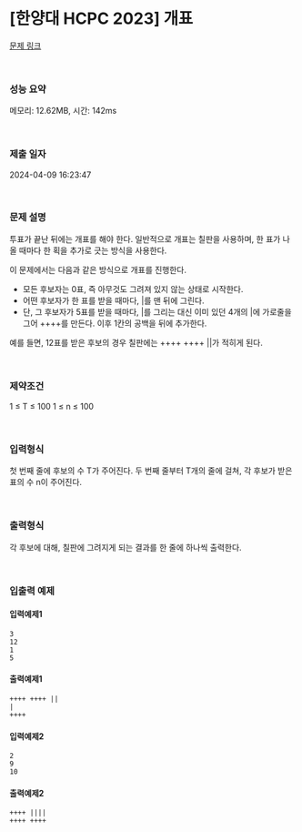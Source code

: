 # [한양대 HCPC 2023] 개표

[문제 링크](https://softeer.ai/practice/7698) 

<br>

### 성능 요약
메모리: 12.62MB, 시간: 142ms

<br>

### 제출 일자
2024-04-09 16:23:47

<br>

### 문제 설명
투표가 끝난 뒤에는 개표를 해야 한다. 일반적으로 개표는 칠판을 사용하며, 한 표가 나올 때마다 한 획을 추가로 긋는 방식을 사용한다.

이 문제에서는 다음과 같은 방식으로 개표를 진행한다.

- 모든 후보자는 0표, 즉 아무것도 그려져 있지 않는 상태로 시작한다.
- 어떤 후보자가 한 표를 받을 때마다, |를 맨 뒤에 그린다.
- 단, 그 후보자가 5표를 받을 때마다, |를 그리는 대신 이미 있던 4개의 |에 가로줄을 그어 ++++를 만든다. 이후 1칸의 공백을 뒤에 추가한다.

예를 들면, 12표를 받은 후보의 경우 칠판에는 ++++ ++++ ||가 적히게 된다.

<br>

### 제약조건
1 ≤ T ≤ 100
1 ≤ n ≤ 100

<br>

### 입력형식
첫 번째 줄에 후보의 수 T가 주어진다.
두 번째 줄부터 T개의 줄에 걸쳐, 각 후보가 받은 표의 수 n이 주어진다.

<br>

### 출력형식
각 후보에 대해, 칠판에 그려지게 되는 결과를 한 줄에 하나씩 출력한다.

<br>

### 입출력 예제
#### 입력예제1
```
3
12
1
5
```

#### 출력예제1
```
++++ ++++ ||
|
++++
```

#### 입력예제2
```
2
9
10
```


#### 출력예제2
```
++++ ||||
++++ ++++
```
